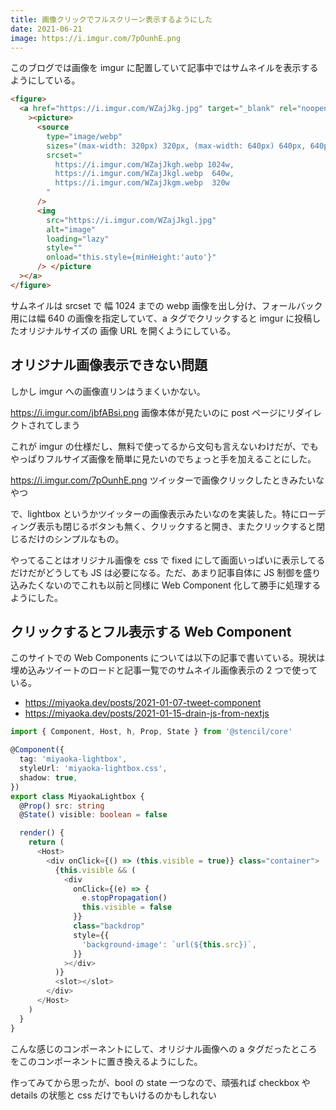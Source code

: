 ```yaml
---
title: 画像クリックでフルスクリーン表示するようにした
date: 2021-06-21
image: https://i.imgur.com/7pOunhE.png
---
```


このブログでは画像を imgur に配置していて記事中ではサムネイルを表示するようにしている。

```html
<figure>
  <a href="https://i.imgur.com/WZajJkg.jpg" target="_blank" rel="noopener"
    ><picture>
      <source
        type="image/webp"
        sizes="(max-width: 320px) 320px, (max-width: 640px) 640px, 640px"
        srcset="
          https://i.imgur.com/WZajJkgh.webp 1024w,
          https://i.imgur.com/WZajJkgl.webp  640w,
          https://i.imgur.com/WZajJkgm.webp  320w
        "
      />
      <img
        src="https://i.imgur.com/WZajJkgl.jpg"
        alt="image"
        loading="lazy"
        style=""
        onload="this.style={minHeight:'auto'}"
      /> </picture
  ></a>
</figure>
```

サムネイルは srcset で 幅 1024 までの webp 画像を出し分け、フォールバック用には幅 640 の画像を指定していて、a タグでクリックすると imgur に投稿したオリジナルサイズの 画像 URL を開くようにしている。

## オリジナル画像表示できない問題

しかし imgur への画像直リンはうまくいかない。

https://i.imgur.com/jbfABsi.png
画像本体が見たいのに post ページにリダイレクトされてしまう

これが imgur の仕様だし、無料で使ってるから文句も言えないわけだが、でもやっぱりフルサイズ画像を簡単に見たいのでちょっと手を加えることにした。

https://i.imgur.com/7pOunhE.png
ツイッターで画像クリックしたときみたいなやつ

で、lightbox というかツイッターの画像表示みたいなのを実装した。特にローディング表示も閉じるボタンも無く、クリックすると開き、またクリックすると閉じるだけのシンプルなもの。

やってることはオリジナル画像を css で fixed にして画面いっぱいに表示してるだけだがどうしても JS は必要になる。ただ、あまり記事自体に JS 制御を盛り込みたくないのでこれも以前と同様に Web Component 化して勝手に処理するようにした。

## クリックするとフル表示する Web Component

このサイトでの Web Components については以下の記事で書いている。現状は埋め込みツイートのロードと記事一覧でのサムネイル画像表示の 2 つで使っている。

- https://miyaoka.dev/posts/2021-01-07-tweet-component
- https://miyaoka.dev/posts/2021-01-15-drain-js-from-nextjs

```ts
import { Component, Host, h, Prop, State } from '@stencil/core'

@Component({
  tag: 'miyaoka-lightbox',
  styleUrl: 'miyaoka-lightbox.css',
  shadow: true,
})
export class MiyaokaLightbox {
  @Prop() src: string
  @State() visible: boolean = false

  render() {
    return (
      <Host>
        <div onClick={() => (this.visible = true)} class="container">
          {this.visible && (
            <div
              onClick={(e) => {
                e.stopPropagation()
                this.visible = false
              }}
              class="backdrop"
              style={{
                'background-image': `url(${this.src})`,
              }}
            ></div>
          )}
          <slot></slot>
        </div>
      </Host>
    )
  }
}
```

こんな感じのコンポーネントにして、オリジナル画像への a タグだったところをこのコンポーネントに置き換えるようにした。

作ってみてから思ったが、bool の state 一つなので、頑張れば checkbox や details の状態と css だけでもいけるのかもしれない
